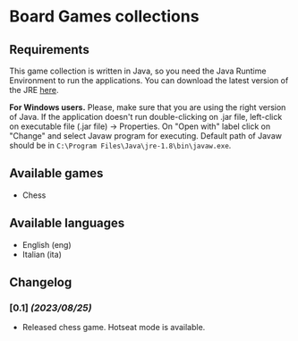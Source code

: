 # Board Games collections
## Requirements
This game collection is written in Java, so you need the Java Runtime Environment to run the applications.
You can download the latest version of the JRE [here](https://www.java.com/it/download/).

**For Windows users.** Please, make sure that you are using the right version of Java. If the application doesn't run double-clicking on .jar file, left-click on executable file (.jar file) → Properties. On "Open with" label click on "Change" and select Javaw program for executing.
Default path of Javaw should be in `C:\Program Files\Java\jre-1.8\bin\javaw.exe`.

## Available games
- Chess

## Available languages
- English (eng)
- Italian (ita)

## Changelog

### [0.1] *(2023/08/25)*
- Released chess game. Hotseat mode is available.
